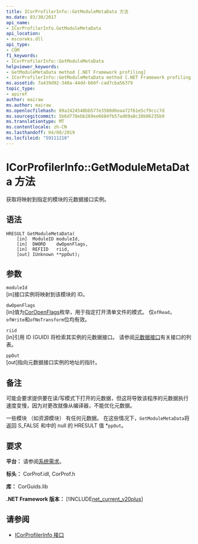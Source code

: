 ```yaml
---
title: ICorProfilerInfo::GetModuleMetaData 方法
ms.date: 03/30/2017
api_name:
- ICorProfilerInfo.GetModuleMetaData
api_location:
- mscorwks.dll
api_type:
- COM
f1_keywords:
- ICorProfilerInfo::GetModuleMetaData
helpviewer_keywords:
- GetModuleMetaData method [.NET Framework profiling]
- ICorProfilerInfo::GetModuleMetaData method [.NET Framework profiling]
ms.assetid: 7a439d92-348a-44dd-b60f-cad7cba56379
topic_type:
- apiref
author: mairaw
ms.author: mairaw
ms.openlocfilehash: 89a2424548bb577e3580d6eaa72f61e5cf9ccc7d
ms.sourcegitcommit: 5b6d778ebb269ee6684fb57ad69a8c28b06235b9
ms.translationtype: MT
ms.contentlocale: zh-CN
ms.lasthandoff: 04/08/2019
ms.locfileid: "59111210"
---
```

# <a name="icorprofilerinfogetmodulemetadata-method"></a>ICorProfilerInfo::GetModuleMetaData 方法
获取将映射到指定的模块的元数据接口实例。  
  
## <a name="syntax"></a>语法  
  
```  
HRESULT GetModuleMetaData(  
    [in]  ModuleID moduleId,  
    [in]  DWORD    dwOpenFlags,  
    [in]  REFIID   riid,  
    [out] IUnknown **ppOut);  
```  
  
## <a name="parameters"></a>参数  
 `moduleId`  
 [in]接口实例将映射到该模块的 ID。  
  
 `dwOpenFlags`  
 [in]值为[CorOpenFlags](../../../../docs/framework/unmanaged-api/metadata/coropenflags-enumeration.md)枚举，用于指定打开清单文件的模式。 仅`ofRead`，`ofWrite`和`ofNoTransform`位均有效。  
  
 `riid`  
 [in]引用 ID (GUID) 将检索其实例的元数据接口。 请参阅[元数据接口](../../../../docs/framework/unmanaged-api/metadata/metadata-interfaces.md)有关接口的列表。  
  
 `ppOut`  
 [out]指向元数据接口实例的地址的指针。  
  
## <a name="remarks"></a>备注  
 可能会要求提供要在读/写模式下打开的元数据，但这将导致该程序的元数据执行速度变慢，因为对更改就像从编译器，不能优化元数据。  
  
 一些模块 （如资源模块） 有任何元数据。 在这些情况下，`GetModuleMetaData`将返回 S_FALSE 和中的 null 的 HRESULT 值 *`ppOut`。  
  
## <a name="requirements"></a>要求  
 **平台：** 请参阅[系统需求](../../../../docs/framework/get-started/system-requirements.md)。  
  
 **标头：** CorProf.idl, CorProf.h  
  
 **库：** CorGuids.lib  
  
 **.NET Framework 版本：** [!INCLUDE[net_current_v20plus](../../../../includes/net-current-v20plus-md.md)]  
  
## <a name="see-also"></a>请参阅

- [ICorProfilerInfo 接口](../../../../docs/framework/unmanaged-api/profiling/icorprofilerinfo-interface.md)
